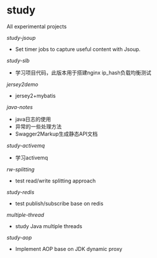# study
All experimental projects  

*study-jsoup*
+ Set timer jobs to capture useful content with Jsoup.  

*study-slb*
+ 学习项目代码，此版本用于搭建nginx ip_hash负载均衡测试  

*jersey2demo*
+ jersey2+mybatis  

*java-notes*
+ java日志的使用  
+ 异常的一些处理方法  
+ Swagger2Markup生成静态API文档  

*study-activemq*
+ 学习activemq  

*rw-splitting*
+ test read/write splitting approach  

*study-redis*
+ test publish/subscribe base on redis

*multiple-thread*
+ study Java multiple threads

*study-aop*
+ Implement AOP base on JDK dynamic proxy